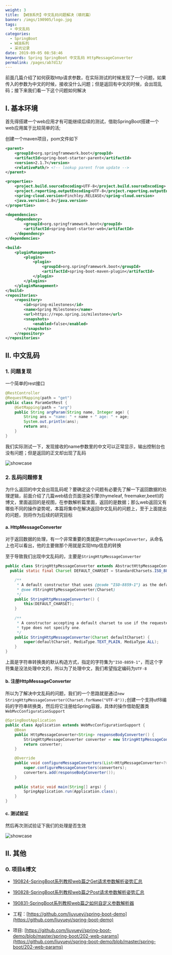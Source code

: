 ```yaml
---
weight: 3
title: 【WEB系列】中文乱码问题解决（填坑篇）
banner: /imgs/190905/logo.jpg
tags: 
  - 中文乱码
categories: 
  - SpringBoot
  - WEB系列
  - 采坑记录
date: 2019-09-05 08:58:46
keywords: Spring SpringBoot 中文乱码 HttpMessageConverter
permalink: /pages/ab7d13/
---
```


前面几篇介绍了如何获取http请求参数，在实际测试的时候发现了一个问题，如果传入的参数为中文的时候，接收没什么问题；但是返回有中文的时候，会出现乱码；接下来我们看一下这个问题如何解决

<!-- more -->

## I. 基本环境

首先得搭建一个web应用才有可能继续后续的测试，借助SpringBoot搭建一个web应用属于比较简单的活;

创建一个maven项目，pom文件如下

```xml
<parent>
    <groupId>org.springframework.boot</groupId>
    <artifactId>spring-boot-starter-parent</artifactId>
    <version>2.1.7</version>
    <relativePath/> <!-- lookup parent from update -->
</parent>

<properties>
    <project.build.sourceEncoding>UTF-8</project.build.sourceEncoding>
    <project.reporting.outputEncoding>UTF-8</project.reporting.outputEncoding>
    <spring-cloud.version>Finchley.RELEASE</spring-cloud.version>
    <java.version>1.8</java.version>
</properties>

<dependencies>
    <dependency>
        <groupId>org.springframework.boot</groupId>
        <artifactId>spring-boot-starter-web</artifactId>
    </dependency>
</dependencies>

<build>
    <pluginManagement>
        <plugins>
            <plugin>
                <groupId>org.springframework.boot</groupId>
                <artifactId>spring-boot-maven-plugin</artifactId>
            </plugin>
        </plugins>
    </pluginManagement>
</build>
<repositories>
    <repository>
        <id>spring-milestones</id>
        <name>Spring Milestones</name>
        <url>https://repo.spring.io/milestone</url>
        <snapshots>
            <enabled>false</enabled>
        </snapshots>
    </repository>
</repositories>
```

## II. 中文乱码

### 1. 问题复现

一个简单的rest接口

```java
@RestController
@RequestMapping(path = "get")
public class ParamGetRest {
    @GetMapping(path = "arg")
    public String argParam(String name, Integer age) {
        String ans = "name: " + name + " age: " + age;
        System.out.println(ans);
        return ans;
    }
}
```

我们实际测试一下，发现接收的name参数里的中文可以正常显示，输出控制台也没有问题；但是返回的正文却出现了乱码

![showcase](/imgs/190905/00.gif)

### 2. 乱码问题修复

为什么返回的中文会出现乱码呢？要确定这个问题有必要先了解一下返回数据的处理逻辑，前面介绍了几篇web结合页面渲染引擎(thymeleaf, freemaker,beetl)的博文，里面返回的是视图，在参数解析篇里面，返回的是数据；那么web返回又有哪些不同的操作姿势呢，本篇将集中在解决返回中文乱码的问题上，至于上面提出的问题，则将作为后续的研究目标

#### a. HttpMessageConverter

对于返回数据的处理，有一个非常重要的类就是`HttpMessageConverter`，从命名上也可以看出，他的主要做那个用就是实现http信息的转换

至于导致我们出现中文乱码的，主要是`StringHttpMessageConverter`

```java
public class StringHttpMessageConverter extends AbstractHttpMessageConverter<String> {
  public static final Charset DEFAULT_CHARSET = StandardCharsets.ISO_8859_1;

	/**
	 * A default constructor that uses {@code "ISO-8859-1"} as the default charset.
	 * @see #StringHttpMessageConverter(Charset)
	 */
	public StringHttpMessageConverter() {
		this(DEFAULT_CHARSET);
	}
	
	/**
	 * A constructor accepting a default charset to use if the requested content
	 * type does not specify one.
	 */
	public StringHttpMessageConverter(Charset defaultCharset) {
		super(defaultCharset, MediaType.TEXT_PLAIN, MediaType.ALL);
	}
}
```

上面是字符串转换类的默认构造方式，指定的字符集为`"ISO-8859-1"`，而这个字符集是没法处理中文的，所以为了处理中文，我们希望指定编码为`UTF-8`

#### b. 注册HttpMessageConverter

所以为了解决中文乱码的问题，我们的一个思路就是通过`new StringHttpMessageConverter(Charset.forName("UTF-8"));`创建一个支持utf8编码的字符串转换类，然后将它注册给Spring容器，具体的操作借助配置类`WebMvcConfigurationSupport`

```java
@SpringBootApplication
public class Application extends WebMvcConfigurationSupport {
    @Bean
    public HttpMessageConverter<String> responseBodyConverter() {
        StringHttpMessageConverter converter = new StringHttpMessageConverter(Charset.forName("UTF-8"));
        return converter;
    }

    @Override
    public void configureMessageConverters(List<HttpMessageConverter<?>> converters) {
        super.configureMessageConverters(converters);
        converters.add(responseBodyConverter());
    }
    
    public static void main(String[] args) {
        SpringApplication.run(Application.class);
    }
}
```

#### c. 测试验证

然后再次测试验证下我们的处理是否生效

![showcase](/imgs/190905/01.gif)



## II. 其他

### 0. 项目&博文


- [190824-SpringBoot系列教程web篇之Get请求参数解析姿势汇总](http://spring.hhui.top/spring-blog/2019/08/24/190824-SpringBoot%E7%B3%BB%E5%88%97%E6%95%99%E7%A8%8Bweb%E7%AF%87%E4%B9%8BGet%E8%AF%B7%E6%B1%82%E5%8F%82%E6%95%B0%E8%A7%A3%E6%9E%90%E5%A7%BF%E5%8A%BF%E6%B1%87%E6%80%BB/)
- [190828-SpringBoot系列教程web篇之Post请求参数解析姿势汇总](http://spring.hhui.top/spring-blog/2019/08/28/190828-SpringBoot%E7%B3%BB%E5%88%97%E6%95%99%E7%A8%8Bweb%E7%AF%87%E4%B9%8BPost%E8%AF%B7%E6%B1%82%E5%8F%82%E6%95%B0%E8%A7%A3%E6%9E%90%E5%A7%BF%E5%8A%BF%E6%B1%87%E6%80%BB/)
- [190831-SpringBoot系列教程web篇之如何自定义参数解析器](http://spring.hhui.top/spring-blog/2019/08/31/190831-SpringBoot%E7%B3%BB%E5%88%97%E6%95%99%E7%A8%8Bweb%E7%AF%87%E4%B9%8B%E5%A6%82%E4%BD%95%E8%87%AA%E5%AE%9A%E4%B9%89%E5%8F%82%E6%95%B0%E8%A7%A3%E6%9E%90%E5%99%A8/)

- 工程：[https://github.com/liuyueyi/spring-boot-demo](https://github.com/liuyueyi/spring-boot-demo)
- 项目: [https://github.com/liuyueyi/spring-boot-demo/blob/master/spring-boot/202-web-params](https://github.com/liuyueyi/spring-boot-demo/blob/master/spring-boot/202-web-params)

